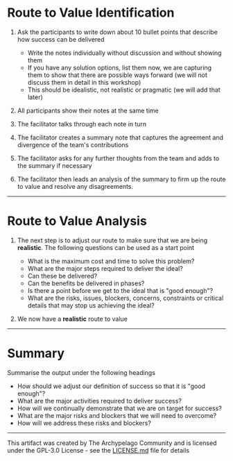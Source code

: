 # Route to Value Identification

1. Ask the participants to write down about 10 bullet points that describe how success can be delivered

    - Write the notes individually without discussion and without showing them
    - If you have any solution options, list them now, we are capturing them to show that there are possible ways forward (we will not discuss them in detail in this workshop)
    - This should be idealistic, not realistic or pragmatic (we will add that later)

1. All participants show their notes at the same time
2. The facilitator talks through each note in turn
3. The facilitator creates a summary note that captures the agreement and divergence of the team's contributions
4. The facilitator asks for any further thoughts from the team and adds to the summary if necessary
1. The facilitator then leads an analysis of the summary to firm up the route to value and resolve any disagreements.

---

# Route to Value Analysis

1. The next step is to adjust our route to make sure that we are being **realistic**. The following questions can be used as a start point

    - What is the maximum cost and time to solve this problem​?
    - What are the major steps required to deliver the ideal​?
    - Can these be delivered?
    - Can the benefits be delivered in phases?
    - Is there a point before we get to the ideal that is "good enough"?
    - What are the risks, issues, blockers, concerns, constraints​ or critical details that may stop us achieving the ideal?

1. We now have a **realistic** route to value

---

# Summary

Summarise the output under the following headings

- How should we adjust our definition of success so that it is "good enough"?
- What are the major activities required to deliver success?
- How will we continually demonstrate that we are on target for success?
- What are the major risks and blockers that we will need to overcome?
- How will we address these risks and blockers?

---

This artifact was created by The Archypelago Community and is licensed under the GPL-3.0 License - see the [LICENSE.md](https://github.com/Open-Archypelago/Archypelago/blob/main/LICENSE) file for details
